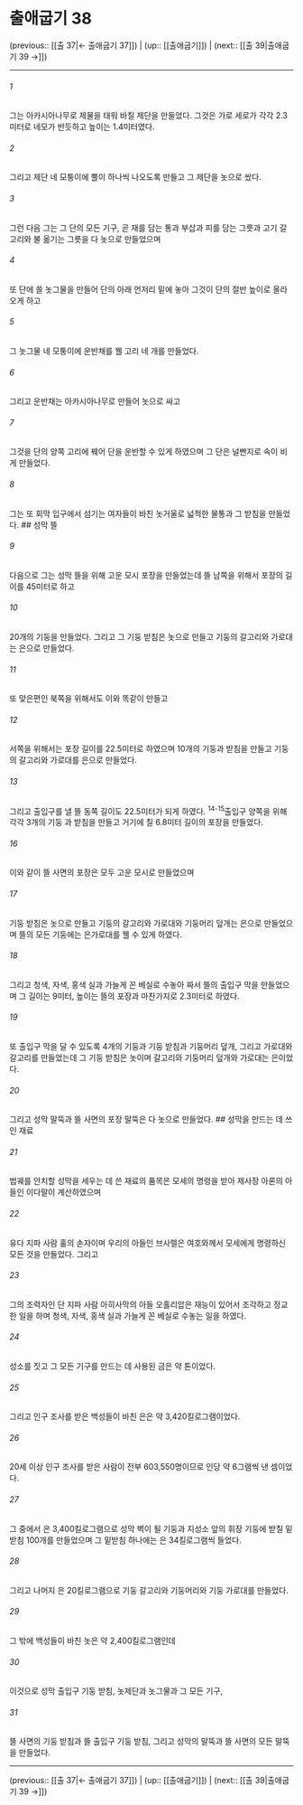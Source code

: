 # 출애굽기 38

(previous:: [[출 37|← 출애굽기 37]]) | (up:: [[출애굽기]]) | (next:: [[출 39|출애굽기 39 →]])

***




###### 1 

그는 아카시아나무로 제물을 태워 바칠 제단을 만들었다. 그것은 가로 세로가 각각 2.3미터로 네모가 반듯하고 높이는 1.4미터였다. 



###### 2 

그리고 제단 네 모퉁이에 뿔이 하나씩 나오도록 만들고 그 제단을 놋으로 쌌다. 



###### 3 

그런 다음 그는 그 단의 모든 기구, 곧 재를 담는 통과 부삽과 피를 담는 그릇과 고기 갈고리와 불 옮기는 그릇을 다 놋으로 만들었으며 



###### 4 

또 단에 쓸 놋그물을 만들어 단의 아래 언저리 밑에 놓아 그것이 단의 절반 높이로 올라오게 하고 



###### 5 

그 놋그물 네 모퉁이에 운반채를 꿸 고리 네 개를 만들었다. 



###### 6 

그리고 운반채는 아카시아나무로 만들어 놋으로 싸고 



###### 7 

그것을 단의 양쪽 고리에 꿰어 단을 운반할 수 있게 하였으며 그 단은 널빤지로 속이 비게 만들었다. 



###### 8 

그는 또 회막 입구에서 섬기는 여자들이 바친 놋거울로 넓적한 물통과 그 받침을 만들었다. ## 성막 뜰 



###### 9 

다음으로 그는 성막 뜰을 위해 고운 모시 포장을 만들었는데 뜰 남쪽을 위해서 포장의 길이를 45미터로 하고 



###### 10 

20개의 기둥을 만들었다. 그리고 그 기둥 받침은 놋으로 만들고 기둥의 갈고리와 가로대는 은으로 만들었다. 



###### 11 

또 맞은편인 북쪽을 위해서도 이와 똑같이 만들고 



###### 12 

서쪽을 위해서는 포장 길이를 22.5미터로 하였으며 10개의 기둥과 받침을 만들고 기둥의 갈고리와 가로대를 은으로 만들었다. 



###### 13 

그리고 출입구를 낼 뜰 동쪽 길이도 22.5미터가 되게 하였다. <sup class="versenum">14-15</sup>출입구 양쪽을 위해 각각 3개의 기둥 과 받침을 만들고 거기에 칠 6.8미터 길이의 포장을 만들었다. 



###### 16 

이와 같이 뜰 사면의 포장은 모두 고운 모시로 만들었으며 



###### 17 

기둥 받침은 놋으로 만들고 기둥의 갈고리와 가로대와 기둥머리 덮개는 은으로 만들었으며 뜰의 모든 기둥에는 은가로대를 꿸 수 있게 하였다. 



###### 18 

그리고 청색, 자색, 홍색 실과 가늘게 꼰 베실로 수놓아 짜서 뜰의 출입구 막을 만들었으며 그 길이는 9미터, 높이는 뜰의 포장과 마찬가지로 2.3미터로 하였다. 



###### 19 

또 출입구 막을 달 수 있도록 4개의 기둥과 기둥 받침과 기둥머리 덮개, 그리고 가로대와 갈고리를 만들었는데 그 기둥 받침은 놋이며 갈고리와 기둥머리 덮개와 가로대는 은이었다. 



###### 20 

그리고 성막 말뚝과 뜰 사면의 포장 말뚝은 다 놋으로 만들었다. ## 성막을 만드는 데 쓰인 재료 



###### 21 

법궤를 안치할 성막을 세우는 데 쓴 재료의 품목은 모세의 명령을 받아 제사장 아론의 아들인 이다말이 계산하였으며 



###### 22 

유다 지파 사람 훌의 손자이며 우리의 아들인 브사렐은 여호와께서 모세에게 명령하신 모든 것을 만들었다. 그리고 



###### 23 

그의 조력자인 단 지파 사람 아히사막의 아들 오홀리압은 재능이 있어서 조각하고 정교한 일을 하며 청색, 자색, 홍색 실과 가늘게 꼰 베실로 수놓는 일을 하였다. 



###### 24 

성소를 짓고 그 모든 기구를 만드는 데 사용된 금은 약 톤이었다. 



###### 25 

그리고 인구 조사를 받은 백성들이 바친 은은 약 3,420킬로그램이었다. 



###### 26 

20세 이상 인구 조사를 받은 사람이 전부 603,550명이므로 인당 약 6그램씩 낸 셈이었다. 



###### 27 

그 중에서 은 3,400킬로그램으로 성막 벽이 될 기둥과 지성소 앞의 휘장 기둥에 받칠 밑받침 100개를 만들었으며 그 밑받침 하나에는 은 34킬로그램씩 들었다. 



###### 28 

그리고 나머지 은 20킬로그램으로 기둥 갈고리와 기둥머리와 기둥 가로대를 만들었다. 



###### 29 

그 밖에 백성들이 바친 놋은 약 2,400킬로그램인데 



###### 30 

이것으로 성막 출입구 기둥 받침, 놋제단과 놋그물과 그 모든 기구, 



###### 31 

뜰 사면의 기둥 받침과 뜰 출입구 기둥 받침, 그리고 성막의 말뚝과 뜰 사면의 모든 말뚝을 만들었다.

***

(previous:: [[출 37|← 출애굽기 37]]) | (up:: [[출애굽기]]) | (next:: [[출 39|출애굽기 39 →]])
